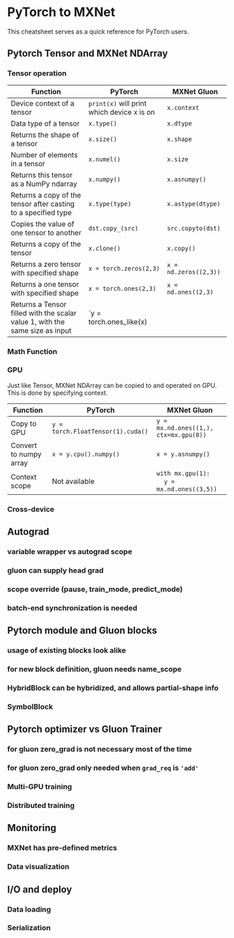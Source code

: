 # PyTorch to MXNet
This cheatsheet serves as a quick reference for PyTorch users.

## Pytorch Tensor and MXNet NDArray
###  Tensor operation
| Function                      | PyTorch                                   | MXNet Gluon                                               |
|-------------------------------|-------------------------------------------|-----------------------------------------------------------|
| Device context of a tensor    | `print(x)` will print which device x is on| `x.context`                                               |
| Data type of a tensor         | `x.type()`                                | `x.dtype`                                                 |
| Returns the shape of a tensor | `x.size()`                                | `x.shape`                                                 |
| Number of elements in a tensor| `x.numel()`                               | `x.size`                                                  |
| Returns this tensor as a NumPy ndarray | `x.numpy()`                      | `x.asnumpy()`                                             |
| Returns a copy of the tensor after casting to a specified type | `x.type(type)` | `x.astype(dtype)`                                   |
| Copies the value of one tensor to another | `dst.copy_(src)`              | `src.copyto(dst)`                                         |
| Returns a copy of the tensor   | `x.clone()`                              | `x.copy()`                                                |
| Returns a zero tensor with specified shape | `x = torch.zeros(2,3)`       | `x = nd.zeros((2,3))`                                     |
| Returns a one tensor with specified shape | `x = torch.ones(2,3)`         | `x = nd.ones((2,3)`                                       |
| Returns a Tensor filled with the scalar value 1, with the same size as input | `y = torch.ones_like(x)
###  Math Function
###  GPU
Just like Tensor, MXNet NDArray can be copied to and operated on GPU. This is done by specifying
context.

| Function               | PyTorch                           | MXNet Gluon                                                                |
|------------------------|-----------------------------------|----------------------------------------------------------------------------|
| Copy to GPU            | `y = torch.FloatTensor(1).cuda()` | `y = mx.nd.ones((1,), ctx=mx.gpu(0))`                                      |
| Convert to numpy array | `x = y.cpu().numpy()`             | `x = y.asnumpy()`                                                          |
| Context scope          | Not available                     | `with mx.gpu(1):`<br/>&nbsp;&nbsp;&nbsp;&nbsp;`y = mx.nd.ones((3,5))`      |
###  Cross-device

## Autograd
### variable wrapper vs autograd scope
### gluon can supply head grad
### scope override (pause, train_mode, predict_mode)
### batch-end synchronization is needed

## Pytorch module and Gluon blocks
### usage of existing blocks look alike
### for new block definition, gluon needs name_scope
### HybridBlock can be hybridized, and allows partial-shape info
### SymbolBlock

## Pytorch optimizer vs Gluon Trainer
### for gluon zero_grad is not necessary most of the time
### for gluon zero_grad only needed when `grad_req` is `'add'`
### Multi-GPU training
### Distributed training

## Monitoring
### MXNet has pre-defined metrics
### Data visualization

## I/O and deploy
### Data loading
### Serialization
